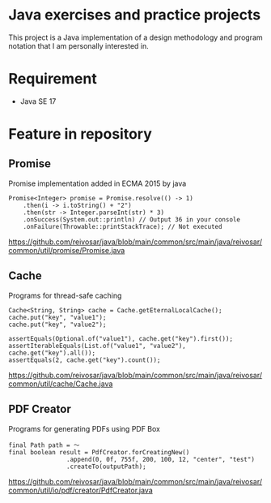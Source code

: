 # Java exercises and practice projects 

This project is a Java implementation of a design methodology and program notation that I am personally interested in.

# Requirement

* Java SE 17

# Feature in repository
## Promise

  Promise implementation added in ECMA 2015 by java
```
Promise<Integer> promise = Promise.resolve(() -> 1)
    .then(i -> i.toString() + "2")
    .then(str -> Integer.parseInt(str) * 3)
    .onSuccess(System.out::println) // Output 36 in your console
    .onFailure(Throwable::printStackTrace); // Not executed
```
https://github.com/reivosar/java/blob/main/common/src/main/java/reivosar/common/util/promise/Promise.java

## Cache

  Programs for thread-safe caching
```
Cache<String, String> cache = Cache.getEternalLocalCache();
cache.put("key", "value1");
cache.put("key", "value2");

assertEquals(Optional.of("value1"), cache.get("key").first());
assertIterableEquals(List.of("value1", "value2"), cache.get("key").all());
assertEquals(2, cache.get("key").count());
```
https://github.com/reivosar/java/blob/main/common/src/main/java/reivosar/common/util/cache/Cache.java

## PDF Creator

  Programs for generating PDFs using PDF Box
```
final Path path = ～
final boolean result = PdfCreator.forCreatingNew()
                .append(0, 0f, 755f, 200, 100, 12, "center", "test")
                .createTo(outputPath);
```
https://github.com/reivosar/java/blob/main/common/src/main/java/reivosar/common/util/io/pdf/creator/PdfCreator.java
